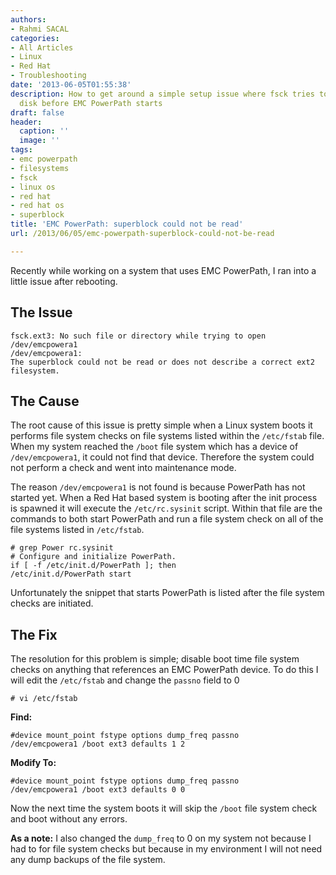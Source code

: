 ```yaml
---
authors:
- Rahmi SACAL
categories:
- All Articles
- Linux
- Red Hat
- Troubleshooting
date: '2013-06-05T01:55:38'
description: How to get around a simple setup issue where fsck tries to check a SAN
  disk before EMC PowerPath starts
draft: false
header:
  caption: ''
  image: ''
tags:
- emc powerpath
- filesystems
- fsck
- linux os
- red hat
- red hat os
- superblock
title: 'EMC PowerPath: superblock could not be read'
url: /2013/06/05/emc-powerpath-superblock-could-not-be-read

---
```


Recently while working on a system that uses EMC PowerPath, I ran into a little issue after rebooting.

## The Issue

    fsck.ext3: No such file or directory while trying to open /dev/emcpowera1
    /dev/emcpowera1:
    The superblock could not be read or does not describe a correct ext2 filesystem.

## The Cause

The root cause of this issue is pretty simple when a Linux system boots it performs file system checks on file systems listed within the `/etc/fstab` file. When my system reached the `/boot` file system which has a device of `/dev/emcpowera1`, it could not find that device. Therefore the system could not perform a check and went into maintenance mode.

The reason `/dev/emcpowera1` is not found is because PowerPath has not started yet. When a Red Hat based system is booting after the init process is spawned it will execute the `/etc/rc.sysinit` script. Within that file are the commands to both start PowerPath and run a file system check on all of the file systems listed in `/etc/fstab`.

    # grep Power rc.sysinit
    # Configure and initialize PowerPath.
    if [ -f /etc/init.d/PowerPath ]; then
    /etc/init.d/PowerPath start

Unfortunately the snippet that starts PowerPath is listed after the file system checks are initiated.

## The Fix

The resolution for this problem is simple; disable boot time file system checks on anything that references an EMC PowerPath device. To do this I will edit the `/etc/fstab` and change the `passno` field to 0

    # vi /etc/fstab

**Find:**

    #device mount_point fstype options dump_freq passno
    /dev/emcpowera1 /boot ext3 defaults 1 2

**Modify To:**

    #device mount_point fstype options dump_freq passno
    /dev/emcpowera1 /boot ext3 defaults 0 0

Now the next time the system boots it will skip the `/boot` file system check and boot without any errors.

**As a note:** I also changed the `dump_freq` to 0 on my system not because I had to for file system checks but because in my environment I will not need any dump backups of the file system.
